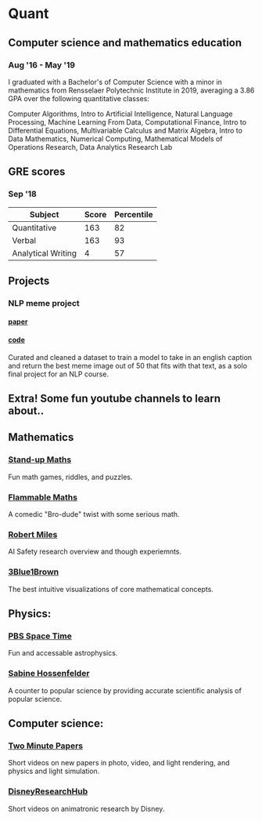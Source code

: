 # Quant

## Computer science and mathematics education
### Aug '16 - May '19

I graduated with a Bachelor's of Computer Science with a minor in mathematics from Rensselaer Polytechnic Institute in 2019, averaging a 3.86 GPA over the following quantitative classes:

Computer Algorithms, Intro to Artificial Intelligence, Natural Language Processing, Machine Learning From Data, Computational Finance, Intro to Differential Equations, Multivariable Calculus and Matrix Algebra, Intro to Data Mathematics, Numerical Computing, Mathematical Models of Operations Research, Data Analytics Research Lab

## GRE scores
### Sep '18

| Subject                           | Score     | Percentile |
| --------------------------------- | --------- | ---------- |
| Quantitative                      | 163       | 82         |
| Verbal                            | 163       | 93         |
| Analytical Writing                | 4         | 57         |

## Projects

### NLP meme project
#### [paper](/MemeCaptionCategorization.pdf)

#### [code](https://github.com/CharlesFauman/NLP_meme_project)



Curated and cleaned a dataset to train a model to take in an english caption and return the best meme image out of 50 that fits with that text, as a solo final project for an NLP course.

## Extra! Some fun youtube channels to learn about..

## Mathematics
### [Stand-up Maths](https://www.youtube.com/user/standupmaths/featured)
Fun math games, riddles, and puzzles.

### [Flammable Maths](https://www.youtube.com/channel/UCtAIs1VCQrymlAnw3mGonhw)
A comedic "Bro-dude" twist with some serious math.

### [Robert Miles](https://www.youtube.com/channel/UCLB7AzTwc6VFZrBsO2ucBMg)
AI Safety research overview and though experiemnts.

### [3Blue1Brown](https://www.youtube.com/channel/UCYO_jab_esuFRV4b17AJtAw)
The best intuitive visualizations of core mathematical concepts.

## Physics:
### [PBS Space Time](https://www.youtube.com/channel/UC7_gcs09iThXybpVgjHZ_7g)
Fun and accessable astrophysics.

### [Sabine Hossenfelder](https://www.youtube.com/channel/UC1yNl2E66ZzKApQdRuTQ4tw)
A counter to popular science by providing accurate scientific analysis of popular science.

## Computer science:
### [Two Minute Papers](https://www.youtube.com/c/K%C3%A1rolyZsolnai/videos)
Short videos on new papers in photo, video, and light rendering, and physics and light simulation.

### [DisneyResearchHub](https://www.youtube.com/channel/UCM42XWqRoruK6bNkgbgoJMw)
Short videos on animatronic research by Disney.
